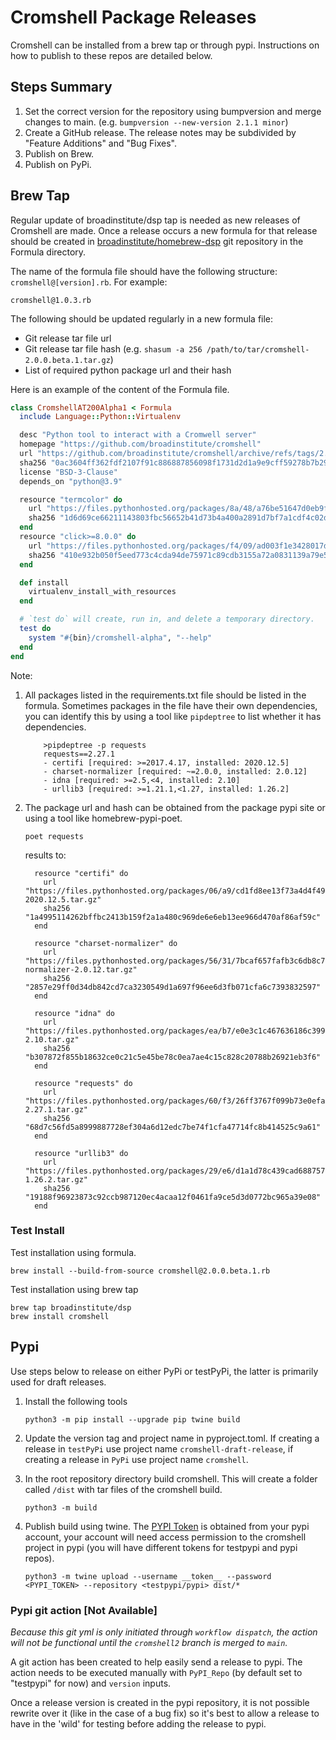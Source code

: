 # Cromshell Package Releases

Cromshell can be installed from a brew tap or through pypi. Instructions on how to publish to these repos are detailed below.


## Steps Summary
1. Set the correct version for the repository using bumpversion and merge changes to main. (e.g. `bumpversion --new-version 2.1.1 minor`)
2. Create a GitHub release. The release notes may be subdivided by "Feature Additions" and "Bug Fixes".
3. Publish on Brew.
4. Publish on PyPi.

## Brew Tap

Regular update of broadinstitute/dsp tap is needed as new releases of Cromshell are made. 
Once a release occurs a new formula for that release should be created in
[broadinstitute/homebrew-dsp](https://github.com/broadinstitute/homebrew-dsp) git repository
in the Formula directory.

The name of the formula file should have the following structure:
`cromshell@[version].rb`. For example:

    cromshell@1.0.3.rb


The following should be updated regularly in a new formula file:
- Git release tar file url
- Git release tar file hash (e.g. `shasum -a 256 /path/to/tar/cromshell-2.0.0.beta.1.tar.gz`)
- List of required python package url and their hash

Here is an example of the content of the Formula file.
```Ruby
class CromshellAT200Alpha1 < Formula
  include Language::Python::Virtualenv

  desc "Python tool to interact with a Cromwell server"
  homepage "https://github.com/broadinstitute/cromshell"
  url "https://github.com/broadinstitute/cromshell/archive/refs/tags/2.0.0.alpha.1.tar.gz"
  sha256 "0ac3604ff362fdf2107f91c886887856098f1731d2d1a9e9cff59278b7b292b9"
  license "BSD-3-Clause"
  depends_on "python@3.9"

  resource "termcolor" do
    url "https://files.pythonhosted.org/packages/8a/48/a76be51647d0eb9f10e2a4511bf3ffb8cc1e6b14e9e4fab46173aa79f981/termcolor-1.1.0.tar.gz"
    sha256 "1d6d69ce66211143803fbc56652b41d73b4a400a2891d7bf7a1cdf4c02de613b"
  end
  resource "click>=8.0.0" do
    url "https://files.pythonhosted.org/packages/f4/09/ad003f1e3428017d1c3da4ccc9547591703ffea548626f47ec74509c5824/click-8.0.3.tar.gz"
    sha256 "410e932b050f5eed773c4cda94de75971c89cdb3155a72a0831139a79e5ecb5b"
  end

  def install
    virtualenv_install_with_resources
  end

  # `test do` will create, run in, and delete a temporary directory.
  test do
    system "#{bin}/cromshell-alpha", "--help"
  end
end
```

Note: 
1. All packages listed in the requirements.txt file should be listed in the formula.
Sometimes packages in the file have their own dependencies, you can identify this
by using a tool like `pipdeptree` to list whether it has dependencies. 
   ```shell
       >pipdeptree -p requests
       requests==2.27.1
       - certifi [required: >=2017.4.17, installed: 2020.12.5]
       - charset-normalizer [required: ~=2.0.0, installed: 2.0.12]
       - idna [required: >=2.5,<4, installed: 2.10]
       - urllib3 [required: >=1.21.1,<1.27, installed: 1.26.2]  
   ```

2. The package url and hash can be obtained from the package pypi site or using a tool like
homebrew-pypi-poet. 

   ```
   poet requests
   ```

   results to: 
   
   ```
     resource "certifi" do
       url "https://files.pythonhosted.org/packages/06/a9/cd1fd8ee13f73a4d4f491ee219deeeae20afefa914dfb4c130cfc9dc397a/certifi-2020.12.5.tar.gz"
       sha256 "1a4995114262bffbc2413b159f2a1a480c969de6e6eb13ee966d470af86af59c"
     end
   
     resource "charset-normalizer" do
       url "https://files.pythonhosted.org/packages/56/31/7bcaf657fafb3c6db8c787a865434290b726653c912085fbd371e9b92e1c/charset-normalizer-2.0.12.tar.gz"
       sha256 "2857e29ff0d34db842cd7ca3230549d1a697f96ee6d3fb071cfa6c7393832597"
     end
   
     resource "idna" do
       url "https://files.pythonhosted.org/packages/ea/b7/e0e3c1c467636186c39925827be42f16fee389dc404ac29e930e9136be70/idna-2.10.tar.gz"
       sha256 "b307872f855b18632ce0c21c5e45be78c0ea7ae4c15c828c20788b26921eb3f6"
     end
   
     resource "requests" do
       url "https://files.pythonhosted.org/packages/60/f3/26ff3767f099b73e0efa138a9998da67890793bfa475d8278f84a30fec77/requests-2.27.1.tar.gz"
       sha256 "68d7c56fd5a8999887728ef304a6d12edc7be74f1cfa47714fc8b414525c9a61"
     end
   
     resource "urllib3" do
       url "https://files.pythonhosted.org/packages/29/e6/d1a1d78c439cad688757b70f26c50a53332167c364edb0134cadd280e234/urllib3-1.26.2.tar.gz"
       sha256 "19188f96923873c92ccb987120ec4acaa12f0461fa9ce5d3d0772bc965a39e08"
     end
   ```
### Test Install

Test installation using formula.
   ```
   brew install --build-from-source cromshell@2.0.0.beta.1.rb
   ```

Test installation using brew tap
   ```
   brew tap broadinstitute/dsp
   brew install cromshell
   ```

## Pypi
Use steps below to release on either PyPi or testPyPi, the latter is primarily used for 
draft releases.

1. Install the following tools

   `python3 -m pip install --upgrade pip twine build`

2. Update the version tag and project name in pyproject.toml. If creating a release in 
`testPyPi` use project name `cromshell-draft-release`, if creating a release in `PyPi`
use project name `cromshell`. 

3. In the root repository directory build cromshell. This will create a folder called `/dist` with tar files of the cromshell build.

   `python3 -m build`
       
4. Publish build using twine. The [PYPI Token](https://pypi.org/help/#apitoken) is obtained from your pypi account, your
   account will need access permission to the cromshell project in pypi (you will have different tokens for testpypi and pypi repos).

   `python3 -m twine upload --username __token__ --password <PYPI_TOKEN> --repository <testpypi/pypi> dist/*`

### Pypi git action [Not Available]
*Because this git yml is only initiated through `workflow dispatch`, the action will not be
functional until the `cromshell2` branch is merged to `main`.*  

A git action has been created to help easily send a release to pypi. The action needs to be
executed manually with `PyPI_Repo` (by default set to "testpypi" for now) and `version` inputs.

Once a release version is created in the pypi repository, it is not possible rewrite over it
(like in the case of a bug fix) so it's best to allow a release to have in the 'wild' for 
testing before adding the release to pypi.  
